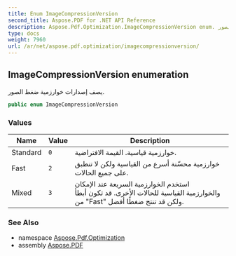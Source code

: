 ```yaml
---
title: Enum ImageCompressionVersion
second_title: Aspose.PDF for .NET API Reference
description: Aspose.Pdf.Optimization.ImageCompressionVersion enum. يصف إصدارات خوارزمية ضغط الصور
type: docs
weight: 7960
url: /ar/net/aspose.pdf.optimization/imagecompressionversion/
---
```

## ImageCompressionVersion enumeration

يصف إصدارات خوارزمية ضغط الصور.

```csharp
public enum ImageCompressionVersion
```

### Values

| Name | Value | Description |
| --- | --- | --- |
| Standard | `0` | خوارزمية قياسية. القيمة الافتراضية. |
| Fast | `2` | خوارزمية محسّنة أسرع من القياسية ولكن لا تنطبق على جميع الحالات. |
| Mixed | `3` | استخدم الخوارزمية السريعة عند الإمكان والخوارزمية القياسية للحالات الأخرى. قد تكون أبطأ من "Fast" ولكن قد تنتج ضغطًا أفضل. |

### See Also

* namespace [Aspose.Pdf.Optimization](../../aspose.pdf.optimization/)
* assembly [Aspose.PDF](../../)